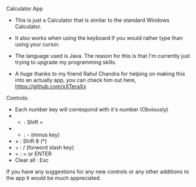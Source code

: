 Calculator App

- This is just a Calculator that is similar to the standard Windows Calculator.

- It also works when using the keyboard if you would rather type than using your cursor.

- The language used is Java. The reason for this is that I'm currently just trying to upgrade my programming skills.

- A huge thanks to my friend Rahul Chandra for helping on making this into an actually app, you can check him out here, https://github.com/xXTeraXx

Controls:
- Each number key will correspond with it's number (Obviously)
- + : Shift =
- - : - (minus key)
- × : Shift 8 (*)
- ÷ : / (forword slash key)
- = : = or ENTER
- Clear all : Esc

If you have any suggestions for any new controls or any other additions to the app it would be much appreciated.
